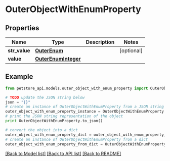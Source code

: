 # OuterObjectWithEnumProperty


## Properties
Name | Type | Description | Notes
------------ | ------------- | ------------- | -------------
**str_value** | [**OuterEnum**](OuterEnum.md) |  | [optional] 
**value** | [**OuterEnumInteger**](OuterEnumInteger.md) |  | 

## Example

```python
from petstore_api.models.outer_object_with_enum_property import OuterObjectWithEnumProperty

# TODO update the JSON string below
json = "{}"
# create an instance of OuterObjectWithEnumProperty from a JSON string
outer_object_with_enum_property_instance = OuterObjectWithEnumProperty.from_json(json)
# print the JSON string representation of the object
print OuterObjectWithEnumProperty.to_json()

# convert the object into a dict
outer_object_with_enum_property_dict = outer_object_with_enum_property_instance.to_dict()
# create an instance of OuterObjectWithEnumProperty from a dict
outer_object_with_enum_property_from_dict = OuterObjectWithEnumProperty.from_dict(outer_object_with_enum_property_dict)
```
[[Back to Model list]](../README.md#documentation-for-models) [[Back to API list]](../README.md#documentation-for-api-endpoints) [[Back to README]](../README.md)


